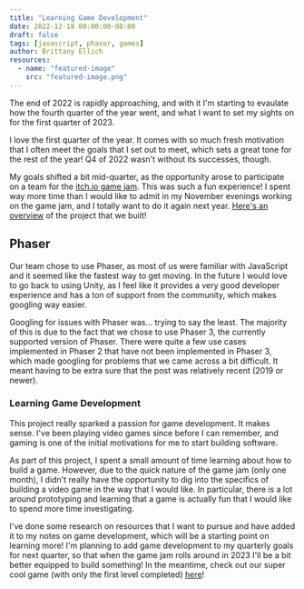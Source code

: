 ```yaml
---
title: "Learning Game Development"
date: 2022-12-18 00:00:00-08:00
draft: false
tags: [javascript, phaser, games]
author: Brittany Ellich
resources:
  - name: "featured-image"
    src: "featured-image.png"
---
```


The end of 2022 is rapidly approaching, and with it I'm starting to evaulate how the fourth quarter of the year went, and what I want to set my sights on for the first quarter of 2023.

I love the first quarter of the year. It comes with so much fresh motivation that I often meet the goals that I set out to meet, which sets a great tone for the rest of the year! Q4 of 2022 wasn't without its successes, though.

My goals shifted a bit mid-quarter, as the opportunity arose to participate on a team for the [itch.io game jam](https://itch.io/jam/game-off-2022). This was such a fun experience! I spent way more time than I would like to admit in my November evenings working on the game jam, and I totally want to do it again next year. [Here's an overview](/cloud-tycoon) of the project that we built!

## Phaser

Our team chose to use Phaser, as most of us were familiar with JavaScript and it seemed like the fastest way to get moving. In the future I would love to go back to using Unity, as I feel like it provides a very good developer experience and has a ton of support from the community, which makes googling way easier.

Googling for issues with Phaser was... trying to say the least. The majority of this is due to the fact that we chose to use Phaser 3, the currently supported version of Phaser. There were quite a few use cases implemented in Phaser 2 that have not been implemented in Phaser 3, which made googling for problems that we came across a bit difficult. It meant having to be extra sure that the post was relatively recent (2019 or newer).

### Learning Game Development

This project really sparked a passion for game development. It makes sense. I've been playing video games since before I can remember, and gaming is one of the initial motivations for me to start building software.

As part of this project, I spent a small amount of time learning about how to build a game. However, due to the quick nature of the game jam (only one month), I didn't really have the opportunity to dig into the specifics of building a video game in the way that I would like. In particular, there is a lot around prototyping and learning that a game is actually fun that I would like to spend more time investigating.

I've done some research on resources that I want to pursue and have added it to my notes on game development, which will be a starting point on learning more! I'm planning to add game development to my quarterly goals for next quarter, so that when the game jam rolls around in 2023 I'll be a bit better equipped to build something! In the meantime, check out our super cool game (with only the first level completed) [here](https://itch.io/jam/game-off-2022/rate/1814044)!
